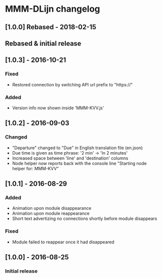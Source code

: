 # MMM-DLijn changelog


## [1.0.0] Rebased - 2018-02-15

## Rebased & initial release

## [1.0.3] - 2016-10-21

### Fixed
- Restored connection by switching API url prefix to "https://"

### Added
- Version info now shown inside 'MMM-KVV.js'

## [1.0.2] - 2016-09-03

### Changed
- "Departure" changed to "Due" in English translation file (en.json)
- Due time is given as time phrase: '2 min' -> 'In 2 minutes'
- Increased space between 'line' and 'destination' columns
- Node helper now reports back with the console line "Starting node helper for: MMM-KVV"

## [1.0.1] - 2016-08-29

### Added
- Animation upon module disappearance
- Animation upon module reappearance
- Short text advertizing no connections shortly before module disappears

### Fixed
- Module failed to reappear once it had disappeared

## [1.0.0] - 2016-08-25 
### Initial release